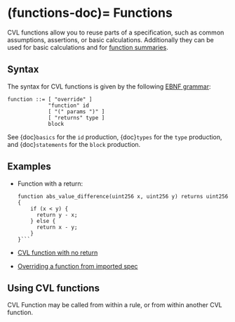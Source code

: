 (functions-doc)=
Functions
=========

CVL functions allow you to reuse parts of a specification, such as common assumptions, assertions, 
or basic calculations. Additionally they can be used for basic calculations and  for [function summaries](https://github.com/Certora/Examples/blob/bf3255766c28068eea2d0513edb8daca7bcaa206/CVLByExample/function-summary/multi-contract/certora/specs/spec_with_summary.spec#L6).

Syntax
------

The syntax for CVL functions is given by the following [EBNF grammar](ebnf-syntax):

```
function ::= [ "override" ]
             "function" id
             [ "(" params ")" ]
             [ "returns" type ]
             block
```

See {doc}`basics` for the `id` production, {doc}`types` for the `type` production,
and {doc}`statements` for the `block` production.

Examples
--------

- Function with a return:
    ```cvl
    function abs_value_difference(uint256 x, uint256 y) returns uint256 {
        if (x < y) {
          return y - x;
        } else {
          return x - y;
        }
    }```
  
- [CVL function with no return](https://github.com/Certora/Examples/blob/14668d39a6ddc67af349bc5b82f73db73349ef18/CVLByExample/LiquidityPool/certora/specs/pool.spec#L24)

- [Overriding a function from imported spec](https://github.com/Certora/Examples/blob/be09cf32c55e39f5f5aa8cba1431f9e519b52365/CVLByExample/import/certora/specs/sub.spec#L38)
  
Using CVL functions
-------------------
  CVL Function may be called from within a rule, or from within another CVL function.

